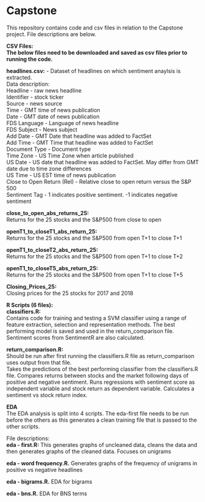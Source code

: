 # Capstone

This repository contains code and csv files in relation to the Capstone project. File descriptions are below.

**CSV Files:**  
**The below files need to be downloaded and saved as csv files prior to running the code.**  
  
**headlines.csv:** - Dataset of headlines on which sentiment anaylsis is extracted.   
Data description:  
Headline - raw news headline  
Identifier - stock ticker  
Source - news source  
Time - GMT time of news publication  
Date - GMT date of news publication  
FDS Language - Language of news headline  
FDS Subject - News subject  
Add Date - GMT Date that headline was added to FactSet  
Add Time - GMT Time that headline was added to FactSet  
Document Type - Document type  
Time Zone - US Time Zone when article published  
US Date - US date that headline was added to FactSet. May differ from GMT date due to time zone differences  
US Time - US EST time of news publication  
Close to Open Return (Rel) - Relative close to open return versus the S&P 500  
Sentiment Tag - 1 indicates positive sentiment. -1 indicates negative sentiment  
  
**close_to_open_abs_returns_25:**  
Returns for the 25 stocks and the S&P500 from close to open  

**openT1_to_closeT1_abs_return_25:**  
Returns for the 25 stocks and the S&P500 from open T+1 to close T+1  

**openT1_to_closeT2_abs_return_25:**  
Returns for the 25 stocks and the S&P500 from open T+1 to close T+2  

**openT1_to_closeT5_abs_return_25:**  
Returns for the 25 stocks and the S&P500 from open T+1 to close T+5  

**Closing_Prices_25:**  
Closing prices for the 25 stocks for 2017 and 2018   

**R Scripts (6 files):**  
**classifiers.R:**  
Contains code for training and testing a SVM classifier using a range of feature extraction, selection and representation methods. The best performing model is saved and used in the return_comparison file. Sentiment scores from SentimentR are also calculated.  
  
**return_comparison.R:**  
Should be run after first running the classifiers.R file as return_comparison uses output from that file.  
Takes the predictions of the best performing classifier from the classifiers.R file. Compares returns between stocks and the market following days of positive and negative sentiment. Runs regressions with sentiment score as independent variable and stock return as dependent variable. Calculates a sentiment vs stock return index.  

**EDA**    
The EDA analysis is split into 4 scripts. The eda-first file needs to be run before the others as this generates a clean training file that is passed to the other scripts. 
  
File descriptions:    
**eda - first.R:** This generates graphs of uncleaned data, cleans the data and then generates graphs of the cleaned data. Focuses on unigrams  
  
**eda - word frequency.R.** Generates graphs of the frequency of unigrams in positive vs negative headlines 
  
**eda - bigrams.R.** EDA for bigrams 
  
**eda - bns.R.** EDA for BNS terms  


